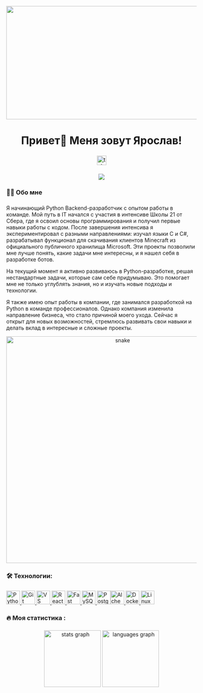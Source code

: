<br clear="both">

<div align="center">
  <img height="300" width="600" src="https://user-images.githubusercontent.com/74038190/225813708-98b745f2-7d22-48cf-9150-083f1b00d6c9.gif"  />
</div>

###

<h1 align="center">Привет👋 Меня зовут Ярослав!</h1>

###

<div align="center">
  <a href="https://t.me/KandyBobby" target="_blank">
    <img src="https://img.shields.io/static/v1?message=Telegram&logo=telegram&label=&color=2CA5E0&logoColor=white&labelColor=&style=for-the-badge" height="25" alt="telegram logo"  />
  </a>
</div>

###

<div align="center">
  <img src="https://visitor-badge.laobi.icu/badge?page_id=yarolys.yarolys&&"  />
</div>

###

<h3 align="left">👩‍💻  Обо мне</h3>

###

<p align="left">Я начинающий Python Backend-разработчик с опытом работы в команде. Мой путь в IT начался с участия в интенсиве Школы 21 от Сбера, где я освоил основы программирования и получил первые навыки работы с кодом. После завершения интенсива я экспериментировал с разными направлениями: изучал языки C и C#, разрабатывал функционал для скачивания клиентов Minecraft из официального публичного хранилища Microsoft. Эти проекты позволили мне лучше понять, какие задачи мне интересны, и я нашел себя в разработке ботов.

На текущий момент я активно развиваюсь в Python-разработке, решая нестандартные задачи, которые сам себе придумываю. Это помогает мне не только углублять знания, но и изучать новые подходы и технологии.

Я также имею опыт работы в компании, где занимался разработкой на Python в команде профессионалов. Однако компания изменила направление бизнеса, что стало причиной моего ухода. Сейчас я открыт для новых возможностей, стремлюсь развивать свои навыки и делать вклад в интересные и сложные проекты.</p>


<p align="center">
 <img width="600" src="assets/github-snake.svg" alt="snake"/>
</p>

###

<h3 align="left">🛠 Технологии:</h3>

###

<p align="left">
<a href="https://www.python.org/" target="_blank" rel="noreferrer">
<img src="https://raw.githubusercontent.com/danielcranney/readme-generator/main/public/icons/skills/python-colored.svg" width="36" height="36" alt="Python" /></a><a href="https://git-scm.com/" target="_blank" rel="noreferrer">
<img src="https://raw.githubusercontent.com/danielcranney/readme-generator/main/public/icons/skills/git-colored.svg" width="36" height="36" alt="Git" /></a><a href="https://code.visualstudio.com/" target="_blank" rel="noreferrer">
<img src="https://raw.githubusercontent.com/danielcranney/readme-generator/main/public/icons/skills/visualstudiocode.svg" width="36" height="36" alt="VS Code" /></a><a href="https://reactjs.org/" target="_blank" rel="noreferrer">
<img src="https://raw.githubusercontent.com/danielcranney/readme-generator/main/public/icons/skills/react-colored.svg" width="36" height="36" alt="React" /></a><a href="https://fastapi.tiangolo.com/" target="_blank" rel="noreferrer">
<img src="https://raw.githubusercontent.com/danielcranney/readme-generator/main/public/icons/skills/fastapi-colored.svg" width="36" height="36" alt="Fast API" /></a><a href="https://www.mysql.com/" target="_blank" rel="noreferrer">
<img src="https://raw.githubusercontent.com/danielcranney/readme-generator/main/public/icons/skills/mysql-colored.svg" width="36" height="36" alt="MySQL" /></a><a href="https://www.postgresql.org/" target="_blank" rel="noreferrer">
<img src="https://raw.githubusercontent.com/danielcranney/readme-generator/main/public/icons/skills/postgresql-colored.svg" width="36" height="36" alt="PostgreSQL" /></a><a href="https://docs.alchemy.com/alchemy/documentation/alchemy-web3" target="_blank" rel="noreferrer"><img src="https://raw.githubusercontent.com/danielcranney/readme-generator/main/public/icons/skills/alchemy-colored.svg" width="36" height="36" alt="Alchemy" /></a><a href="https://www.docker.com/" target="_blank" rel="noreferrer">
<img src="https://raw.githubusercontent.com/danielcranney/readme-generator/main/public/icons/skills/docker-colored.svg" width="36" height="36" alt="Docker" /></a><a href="https://www.linux.org" target="_blank" rel="noreferrer">
<img src="https://raw.githubusercontent.com/danielcranney/readme-generator/main/public/icons/skills/linux-colored.svg" width="36" height="36" alt="Linux" /></a>
                    </p>
                    
###

<h3 align="left">🔥   Моя статистика :</h3>


###

<div align="center">
  <img src="https://github-readme-stats.vercel.app/api?username=yarolys&hide_title=false&hide_rank=false&show_icons=true&include_all_commits=true&count_private=true&disable_animations=false&theme=dracula&locale=en&hide_border=false&order=1" height="150" alt="stats graph"  />
  <img src="https://github-readme-stats.vercel.app/api/top-langs?username=yarolys&locale=en&hide_title=false&layout=compact&card_width=320&langs_count=5&theme=dracula&hide_border=false&order=2" height="150" alt="languages graph"  />
</div>

###
